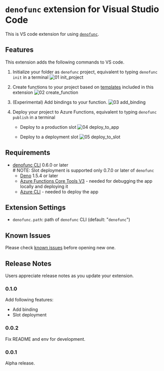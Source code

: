# `denofunc` extension for Visual Studio Code

This is VS code extension for using [`denofunc`](https://github.com/anthonychu/azure-functions-deno-worker).

## Features
This extension adds the following commands to VS code.

1. Initialize your folder as `denofunc` project, equivalent to typing `denofunc init` in a terminal
![01 init_project](https://user-images.githubusercontent.com/4566555/122005034-1d28f280-cdf0-11eb-8ca2-949283206f82.gif)

1. Create functions to your project based on [templates](https://github.com/horihiro/vscode-denofunc/blob/main/src/templates/index.ts) included in this extension
![02 create_function](https://user-images.githubusercontent.com/4566555/122005050-1e5a1f80-cdf0-11eb-8776-2c753f57e1b8.gif)

1. (Experimental) Add bindings to your function.
![03 add_binding](https://user-images.githubusercontent.com/4566555/122005053-1ef2b600-cdf0-11eb-9216-a435444c7b7a.gif)

1. Deploy your project to Azure Functions, equivalent to typing `denofunc publish` in a terminal

    - Deploy to a production slot
![04 deploy_to_app](https://user-images.githubusercontent.com/4566555/122005054-1ef2b600-cdf0-11eb-99da-47cdd086760a.gif)

    - Deploy to a deployment slot
    ![05 deploy_to_slot](https://user-images.githubusercontent.com/4566555/122005055-1f8b4c80-cdf0-11eb-8ba2-38de3cae640a.gif)

## Requirements

- [denofunc CLI](https://github.com/anthonychu/azure-functions-deno-worker#install-the-denofunc-cli) 0.6.0 or later<br>
  \# NOTE: Slot deployment is supported only 0.7.0 or later of `denofunc`
  - [Deno](https://deno.land/x/install@v0.1.4) 1.5.4 or later
  - [Azure Functions Core Tools V3](https://github.com/Azure/azure-functions-core-tools#azure-functions-core-tools) - needed for debugging the app locally and deploying it
  - [Azure CLI](https://docs.microsoft.com/cli/azure/install-azure-cli?view=azure-cli-latest#install) - needed to deploy the app

## Extension Settings

* `denofunc.path`: path of `denofunc` CLI (default: "`denofunc`")

## Known Issues

Please check [known issues](https://github.com/horihiro/vscode-denofunc/issues) before opening new one.

## Release Notes

Users appreciate release notes as you update your extension.

### 0.1.0

Add following features:
  - Add binding
  - Slot deployment

### 0.0.2

Fix README and env for development.

### 0.0.1

Alpha release.
